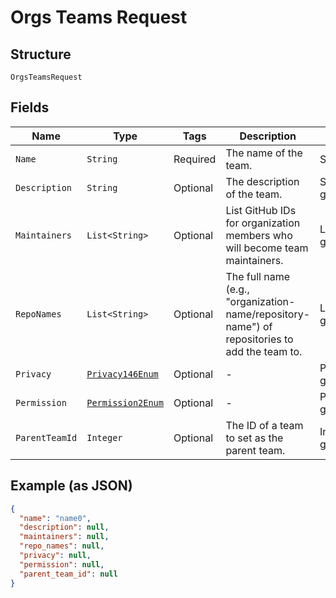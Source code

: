 
# Orgs Teams Request

## Structure

`OrgsTeamsRequest`

## Fields

| Name | Type | Tags | Description | Getter | Setter |
|  --- | --- | --- | --- | --- | --- |
| `Name` | `String` | Required | The name of the team. | String getName() | setName(String name) |
| `Description` | `String` | Optional | The description of the team. | String getDescription() | setDescription(String description) |
| `Maintainers` | `List<String>` | Optional | List GitHub IDs for organization members who will become team maintainers. | List<String> getMaintainers() | setMaintainers(List<String> maintainers) |
| `RepoNames` | `List<String>` | Optional | The full name (e.g., "organization-name/repository-name") of repositories to add the team to. | List<String> getRepoNames() | setRepoNames(List<String> repoNames) |
| `Privacy` | [`Privacy146Enum`](../../doc/models/privacy-146-enum.md) | Optional | - | Privacy146Enum getPrivacy() | setPrivacy(Privacy146Enum privacy) |
| `Permission` | [`Permission2Enum`](../../doc/models/permission-2-enum.md) | Optional | - | Permission2Enum getPermission() | setPermission(Permission2Enum permission) |
| `ParentTeamId` | `Integer` | Optional | The ID of a team to set as the parent team. | Integer getParentTeamId() | setParentTeamId(Integer parentTeamId) |

## Example (as JSON)

```json
{
  "name": "name0",
  "description": null,
  "maintainers": null,
  "repo_names": null,
  "privacy": null,
  "permission": null,
  "parent_team_id": null
}
```

